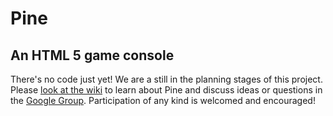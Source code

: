 # Pine
## An HTML 5 game console

There's no code just yet!  We are a still in the planning stages of this
project.  Please [look at the wiki](https://github.com/jeremyckahn/pine/wiki)
to learn about Pine and discuss ideas or questions in the [Google
Group](https://groups.google.com/forum/#!forum/pine-discuss).  Participation of
any kind is welcomed and encouraged!
